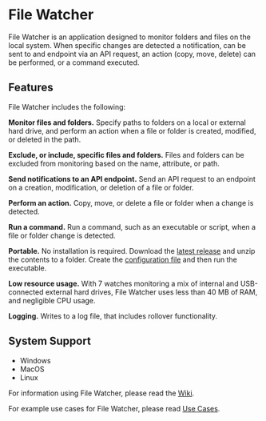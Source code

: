 # File Watcher

File Watcher is an application designed to monitor folders and files on the local system. When specific changes are detected a notification, can be sent to and endpoint via an API request, an action (copy, move, delete) can be performed, or a command executed.

## Features

File Watcher includes the following:

**Monitor files and folders.** Specify paths to folders on a local or external hard drive, and perform an action when a file or folder is created, modified, or deleted in the path.

**Exclude, or include, specific files and folders.** Files and folders can be excluded from monitoring based on the name, attribute, or path.

**Send notifications to an API endpoint.** Send an API request to an endpoint on a creation, modification, or deletion of a file or folder.

**Perform an action.** Copy, move, or delete a file or folder when a change is detected.

**Run a command.** Run a command, such as an executable or script, when a file or folder change is detected.

**Portable.** No installation is required. Download the [latest release](https://github.com/TechieGuy12/FileWatcher/releases/latest) and unzip the contents to a folder. Create the [configuration file](https://github.com/TechieGuy12/FileWatcher/wiki/Configuration-File) and then run the executable.

**Low resource usage.** With 7 watches monitoring a mix of internal and USB-connected external hard drives, File Watcher uses less than 40 MB of RAM, and negligible CPU usage.

**Logging.** Writes to a log file, that includes rollover functionality.

## System Support

- Windows
- MacOS
- Linux

For information using File Watcher, please read the [Wiki](https://github.com/TechieGuy12/FileWatcher/wiki).

For example use cases for File Watcher, please read [Use Cases](https://github.com/TechieGuy12/FileWatcher/wiki/Use-Cases).
